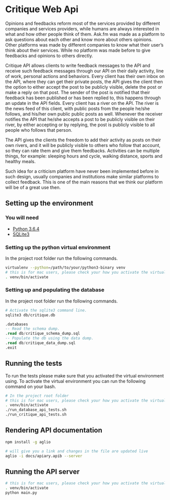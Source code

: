 # Critique Web Api

Opinions and feedbacks reform most of the services provided by different companies and services providers, while humans are always interested in what and how other people think of them. Ask.fm was made as a platform to ask questions about each other and know more about others opinions. Other platforms was made by different companies to know what their user’s think about their services. While no platform was made before to give feedbacks and opinions to others directly.

Critique API allows clients to write feedback messages to the API and receive such feedback messages through our API on their daily activity, line of work, personal actions and behaviors. Every client has their own inbox on the API, where they can get their private posts, the API gives the client then the option to either accept the post to be publicly visible, delete the post or make a reply on that post. The sender of the post is notified that their feedback has been published or has been replied to, this happens through an update in the API fields. Every client has a river on the API. The river is the news feed of this client, with public posts from the people he/she follows, and his/her own public public posts as well. Whenever the receiver notifies the API that he/she accepts a post to be publicly visible on their river, by either accepting or by replying, the post is publicly visible to all people who follows that person.

The API gives the clients the freedom to add their activity as posts on their own rivers, and it will be publicly visible to others who follow that account, so they can rate them and give them feedbacks. Activities can be multiple things, for example: sleeping hours and cycle, walking distance, sports and healthy meals.

Such idea for a criticism platform have never been implemented before in such design, usually companies and institutions make similar platforms to collect feedback. This is one of the main reasons that we think our platform will be of a great use then.

## Setting up the environment

### You will need

+ [Python 3.6.4](https://www.python.org/downloads/)
+ [SQLite3](https://www.sqlite.org/download.html)

### Setting up the python virtual environment

In the project root folder run the following commands.

```bash
virtualenv --python=/path/to/your/python3-binary venv
# this is for mac users, please check your how you activate the virtual environment in your operating system.
. venv/bin/activate
```

### Setting up and populating the database

In the project root folder run the following commands.

```bash
# Activate the sqlite3 command line.
sqlite3 db/critique.db
```

```sql
.databases
-- Read the schema dump.
.read db/critique_schema_dump.sql
-- Populate the db using the data dump.
.read db/critique_data_dump.sql
.exit
```

## Running the tests

To run the tests please make sure that you activated the virtual environment using. To activate the virtual environment you can run the following command on your bash.

```bash
# In the project root folder
# this is for mac users, please check your how you activate the virtual environment in your operating system.
. venv/bin/activate
./run_database_api_tests.sh
./run_critique_api_tests.sh
```

## Rendering API documentation

```bash
npm install -g aglio

# will give you a link and changes in the file are updated live
aglio -i docs/apiary.apib --server
```

## Running the API server

```bash
# this is for mac users, please check your how you activate the virtual environment in your operating system.
. venv/bin/activate
python main.py
```
